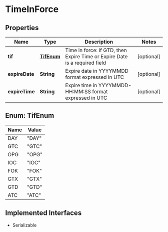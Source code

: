 

# TimeInForce


## Properties

Name | Type | Description | Notes
------------ | ------------- | ------------- | -------------
**tif** | [**TifEnum**](#TifEnum) | Time in force: if GTD, then Expire Time or Expire Date is a required field |  [optional]
**expireDate** | **String** | Expire date in YYYYMMDD format expressed in UTC |  [optional]
**expireTime** | **String** | Expire time in YYYYMMDD-HH:MM:SS format expressed in UTC |  [optional]



## Enum: TifEnum

Name | Value
---- | -----
DAY | &quot;DAY&quot;
GTC | &quot;GTC&quot;
OPG | &quot;OPG&quot;
IOC | &quot;IOC&quot;
FOK | &quot;FOK&quot;
GTX | &quot;GTX&quot;
GTD | &quot;GTD&quot;
ATC | &quot;ATC&quot;


## Implemented Interfaces

* Serializable


